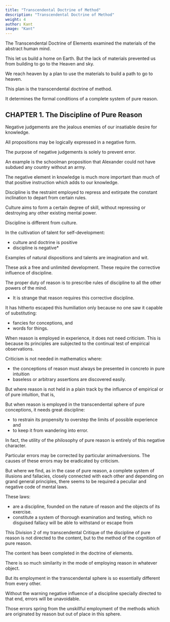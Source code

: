 ```yaml
---
title: "Transcendental Doctrine of Method"
description: "Transcendental Doctrine of Method"
weight: 4
author: Kant
image: "Kant"
---
```



<!-- If we regard the sum of the cognition of pure speculative reason as an edifice, the idea of which, at least, exists in the human mind, it may be said that we have in -->

The Transcendental Doctrine of Elements examined the materials of the abstract human mind. 

<!-- and determined to what edifice these belong, and what its height and stability.  -->

This let us build a home on Earth. But the lack of materials prevented us from building to go to the Heaven and sky. 

<!-- We have found, indeed, that, although we had purposed to build for ourselves a tower which should reach to Heaven, the supply of materials sufficed merely for a habitation, which was spacious enough for all terrestrial purposes, and high enough to enable us to survey the level plain of experience,  -->

We reach heaven by a plan to use the materials to build a path to go to heaven. 

<!-- but that the bold undertaking designed necessarily failed for want of materials—not to mention the confusion of tongues, which gave rise to endless disputes among the labourers on the plan of the edifice, and at last scattered them over all the world, each to erect a separate building for himself, according to his own plans and his own inclinations. Our present task relates not to the materials, but to the plan of an edifice; and, as we have had sufficient warning not to venture blindly upon a design which may be found to transcend our natural powers, while, at the same time, we cannot give up the intention of erecting a secure abode for the mind, we must proportion our design to the material which is presented to us, and which is, at the same time, sufficient for all our wants. -->

This plan is the transcendental doctrine of method.

It determines the formal conditions of a complete system of pure reason.

<!-- We shall accordingly have to treat of the discipline, the canon, the architectonic, and, finally, the history of pure reason. This part of our Critique will accomplish, from the transcendental point of view, what has been usually attempted, but miserably executed, under the name of practical logic. It has been badly executed, I say, because general logic, not being limited to any particular kind of cognition (not even to the pure cognition of the understanding) nor to any particular objects, it cannot, without borrowing from other sciences, do more than present merely the titles or signs of possible methods and the technical expressions, which are employed in the systematic parts of all sciences; and thus the pupil is made acquainted with names, the meaning and application of which he is to learn only at some future time. -->


## CHAPTER 1. The Discipline of Pure Reason

Negative judgements are the jealous enemies of our insatiable desire for knowledge.

<!-- —those which are so not merely as regards their logical form, but in respect of their content—are not commonly held in especial respect. 

They are, on the contrary, regarded as ; and it almost requires an apology to induce us to tolerate, much less to prize and to respect them. -->

All propositions may be logically expressed in a negative form.

<!-- but, in relation to the content of our cognition, the peculiar province of -->

The purpose of negative judgements is solely to prevent error. 

<!-- For this reason, too, negative propositions, which are framed for the purpose of correcting false cognitions where error is absolutely impossible, are undoubtedly true, but inane and senseless; that is, they are in reality purposeless and, for this reason, often very ridiculous.  -->

An example is the schoolman proposition that Alexander could not have subdued any country without an army.

<!-- But where the limits of our possible cognition are very much contracted, the attraction to new fields of knowledge great, the illusions to which the mind is subject of the most deceptive character, and the evil consequences of error of no inconsiderable magnitude—,  which is useful only to guard us against error, -->

The negative element in knowledge is much more important than much of that positive instruction which adds to our knowledge.

Discipline is the restraint employed to repress and extirpate the constant inclination to depart from certain rules.

Culture aims to form a certain degree of skill, without repressing or destroying any other existing mental power.

Discipline is different from culture. 

In the cultivation of talent for self-development:
- culture and doctrine is positive
- discipline is negative*

<!-- [*Footnote: I am well aware that, in the language of the schools, the term discipline is usually employed as synonymous with instruction. But there are so many cases in which it is necessary to distinguish the
notion of the former, as a course of corrective training, from that of
the latter, as the communication of knowledge, and the nature of things
itself demands the appropriation of the most suitable expressions for
this distinction, that it is my desire that the former terms should
never be employed in any other than a negative signification.] -->


Examples of natural dispositions and talents are imagination and wit. 

These ask a free and unlimited development. These require the corrective influence of discipline.

The proper duty of reason is to prescribe rules of discipline to all the other powers of the mind.
- It is strange that reason requires this corrective discipline. 

It has hitherto escaped this humiliation only because no one saw it capable of substituting:
- fancies for conceptions, and
- words for things.

 <!-- in presence of its magnificent pretensions and high position,  -->

When reason is employed in experience, it does not need criticism. This is because its principles are subjected to the continual test of empirical observations. 

Criticism is not needed in mathematics where:
- the conceptions of reason must always be presented in concreto in pure intuition
- baseless or arbitrary assertions are discovered easily.

But where reason is not held in a plain track by the influence of empirical or of pure intuition, that is, 

But when reason is employed in the transcendental sphere of pure conceptions, it needs great discipline:
- to restrain its propensity to overstep the limits of possible experience and 
- to keep it from wandering into error.

In fact, the utility of the philosophy of pure reason is entirely of this negative character. 

Particular errors may be corrected by particular animadversions. The causes of these errors may be eradicated by criticism. 

But where we find, as in the case of pure reason, a complete system of illusions and fallacies, closely connected with each other and depending on grand general principles, there seems to be required a peculiar and negative code of mental laws. 

These laws:
- are a discipline, founded on the nature of reason and the objects of its exercise.
- constitute a system of thorough examination and testing, which no disguised fallacy will be able to withstand or escape from

<!-- , under whatever disguise or concealment it may lurk. -->

This Division 2 of my transcendental Critique of the discipline of pure reason is not directed to the content, but to the method of the cognition of pure reason. 

The content has been completed in the doctrine of elements.

There is so much similarity in the mode of employing reason in whatever object.

But its employment in the transcendental sphere is so essentially different from every other.

Without the warning negative influence of a discipline specially directed to that end, errors will be unavoidable.

Those errors spring from the unskillful employment of the methods which are originated by reason but out of place in this sphere.
